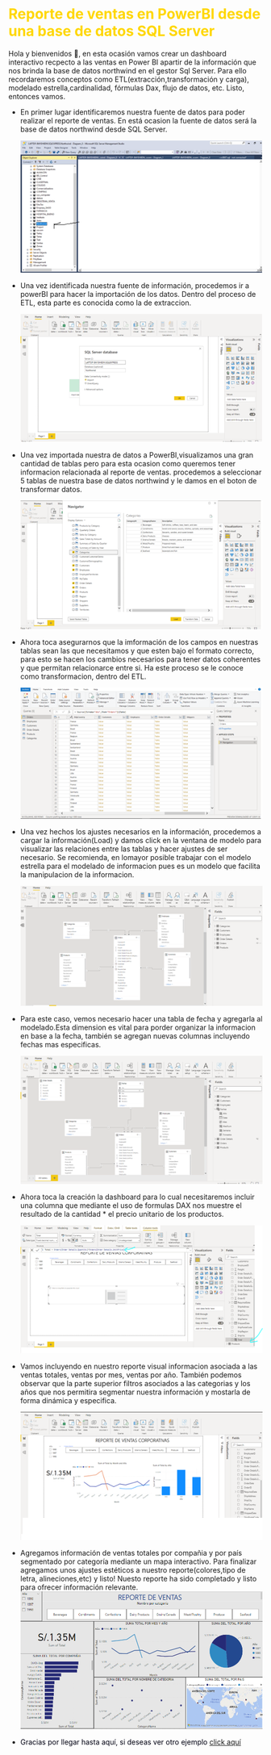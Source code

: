 # <span style="color:gold">Reporte de ventas en PowerBI desde una base de datos SQL Server</span>

Hola y bienvenidos :wave:, en esta ocasión vamos crear un dashboard interactivo recpecto a las ventas en Power BI apartir de la información que nos brinda la base de datos northwind en el gestor Sql Server.
Para ello recordaremos conceptos como ETL(extracción,transformación y carga), modelado estrella,cardinalidad, fórmulas Dax, flujo de datos, etc. 
Listo, entonces vamos.

- En primer lugar identificaremos nuestra fuente de datos para poder realizar el reporte de ventas. En está ocasion la fuente de datos será la base de datos 
northwind desde SQL Server.
 
  ![pagina de sql](20.png)

- Una vez identificada nuestra fuente de información, procedemos ir a powerBI para hacer la importación de los datos. 
Dentro del proceso de ETL, esta parte es conocida como la de extraccion. 

  ![Importacion de bd](21.png)

- Una vez importada nuestra de datos a PowerBI,visualizamos una gran cantidad de tablas pero para esta ocasion como queremos tener informacion relacionada al reporte de ventas. procedemos a seleccionar 5 tablas de nuestra base de datos northwind y le damos en el boton de transformar datos.

  ![Seleccion de tablas](23seleccion%20de%20tablas%20a%20trabajar.png)

- Ahora toca asegurarnos que la imformación de los campos en nuestras tablas sean las que necesitamos y que esten bajo el formato correcto, para esto se hacen los cambios necesarios para tener datos coherentes y que permitan relacionarce entre si. Ha este proceso se le conoce como transformacion, dentro del ETL.

  ![Transformacion de la informacion](24Tratamiento%20de%20los%20datos.png)

- Una vez hechos los ajustes necesarios en la información, procedemos a cargar la información(Load) y damos click en la ventana de modelo para visualizar las relaciones entre las tablas y hacer ajustes de ser necesario. Se recomienda, en lomayor posible trabajar con el modelo estrella para el modelado de informacion pues es un modelo que facilita la manipulacion de la informacion.

  ![Relaciones entre tablas](25%20relacion%20de%20tablas.png)

- Para este caso, vemos necesario hacer una tabla de fecha y agregarla al modelado.Esta dimension es vital para porder organizar la informacion en base a la fecha, también se agregan nuevas columnas incluyendo fechas mas especificas.
 
  ![Tabla fecha](26%20Creacion%20de%20tabla%20fechas.png)

- Ahora toca la creación la dashboard para lo cual necesitaremos incluir una columna que mediante el uso de formulas DAX nos muestre el resultado de la cantidad * el precio unitario de los productos.

  ![Dax](29%20agregamos%20una%20nueva%20mediada%20total.png)

- Vamos incluyendo en nuestro reporte visual informacion asociada a las ventas totales, ventas por mes, ventas por año.
También podemos observar que la parte superior filtros asociados a las categorias y los años que nos permitira segmentar nuestra información y mostarla de forma dinámica y especifica. 

  ![Modelado del reporte](30Reporteavanzado.png)

- Agregamos información de ventas totales por compañia y por país segmentado por categoría mediante un mapa interactivo.
Para finalizar agregamos unos ajustes estéticos a nuestro reporte(colores,tipo de letra, alineciones,etc) y listo!
Nuesto reporte ha sido completado y listo para ofrecer información relevante.
![reporte](32.PNG)


 * <span style="color:#000112"> Gracias por llegar hasta aquí, si deseas ver otro ejemplo [click aquí](https://github.com/alexgarciaa/Caso-PowerBI-1/blob/main/hello.md)</span>
 

